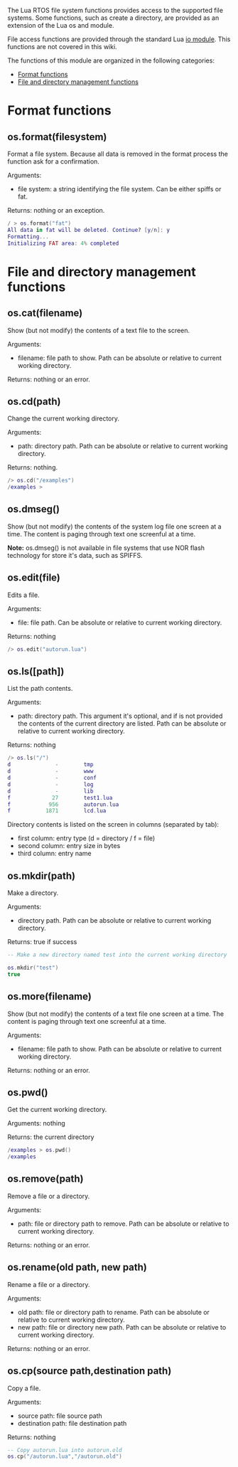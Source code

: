 The Lua RTOS file system functions provides access to the supported file systems. Some functions, such as create a directory, are provided as an extension of the Lua os and module.

File access functions are provided through the standard Lua [io module](http://www.lua.org/manual/5.1/manual.html#5.7). This functions are not covered in this wiki.

The functions of this module are organized in the following categories:

* [Format functions](#format-functions)
* [File and directory management functions](#file-and-directory-management-functions)

# Format functions

## os.format(filesystem)

Format a file system. Because all data is removed in the format process the function ask for a confirmation.

Arguments:

* file system: a string identifying the file system. Can be either spiffs or fat.

Returns: nothing or an exception.

```lua
/ > os.format("fat")
All data in fat will be deleted. Continue? [y/n]: y
Formatting...
Initializing FAT area: 4% completed
```

# File and directory management functions

## os.cat(filename)

Show (but not modify) the contents of a text file to the screen.

Arguments:

* filename: file path to show. Path can be absolute or relative to current working directory.

Returns: nothing or an error.

## os.cd(path)

Change the current working directory.

Arguments:

* path: directory path. Path can be absolute or relative to current working directory.

Returns: nothing.

```lua
/> os.cd("/examples")
/examples >
```

## os.dmseg()

Show (but not modify) the contents of the system log file one screen at a time. The content is paging through text one screenful at a time.

**Note:** os.dmseg() is not available in file systems that use NOR flash technology for store it's data, such as SPIFFS.

## os.edit(file)

Edits a file.

Arguments:

* file: file path. Can be absolute or relative to current working directory.

Returns: nothing

```lua
/> os.edit("autorun.lua")
```

## os.ls([path])

List the path contents.

Arguments:

* path: directory path. This argument it's optional, and if is not provided the contents of the current directory are listed. Path can be absolute or relative to current working directory.

Returns: nothing

```lua
/> os.ls("/")
d              -        tmp
d              -        www
d              -        conf
d              -        log
d              -        lib
f             27        test1.lua
f            956        autorun.lua
f           1871        lcd.lua
```

Directory contents is listed on the screen in columns (separated by tab):

* first column: entry type (d = directory / f = file)
* second column: entry size in bytes
* third column: entry name

## os.mkdir(path)

Make a directory.

Arguments:

* directory path. Path can be absolute or relative to current working directory.

Returns: true if success

```lua
-- Make a new directory named test into the current working directory

os.mkdir("test")
true
```

## os.more(filename)

Show (but not modify) the contents of a text file one screen at a time. The content is paging through text one screenful at a time.

Arguments:

* filename: file path to show. Path can be absolute or relative to current working directory.

Returns: nothing or an error.


## os.pwd()

Get the current working directory.

Arguments: nothing

Returns: the current directory

```lua
/examples > os.pwd()
/examples
```

## os.remove(path)

Remove a file or a directory.

Arguments:

* path: file or directory path to remove. Path can be absolute or relative to current working directory.

Returns: nothing or an error.

## os.rename(old path, new path)

Rename a file or a directory.

Arguments:

* old path: file or directory path to rename. Path can be absolute or relative to current working directory.
* new path: file or directory new path. Path can be absolute or relative to current working directory.

Returns: nothing or an error.

## os.cp(source path,destination path)

Copy a file.

Arguments:

* source path: file source path
* destination path: file destination path

Returns: nothing

```lua
-- Copy autorun.lua into autorun.old
os.cp("/autorun.lua","/autorun.old")
```